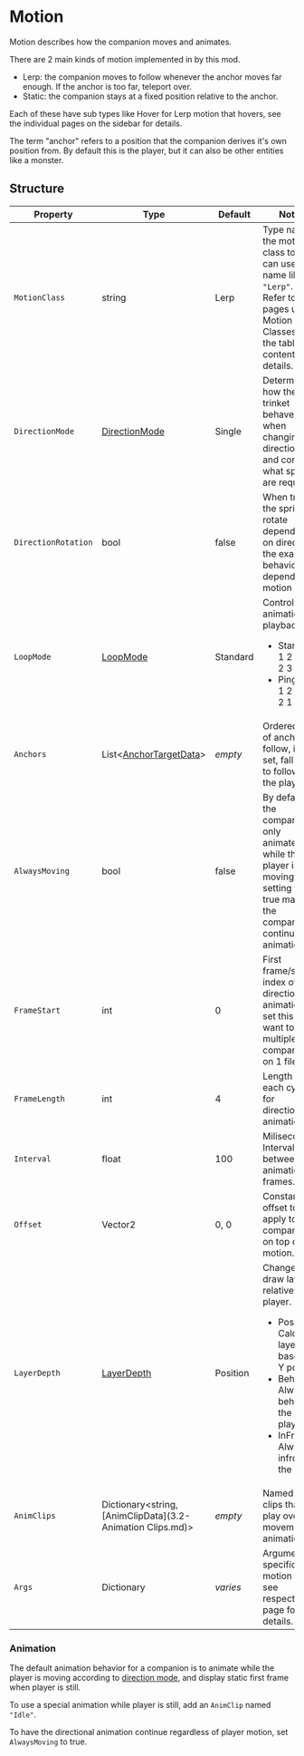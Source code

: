 # Motion

Motion describes how the companion moves and animates.


There are 2 main kinds of motion implemented in by this mod.
- Lerp: the companion moves to follow whenever the anchor moves far enough. If the anchor is too far, teleport over.
- Static: the companion stays at a fixed position relative to the anchor.

Each of these have sub types like Hover for Lerp motion that hovers, see the individual pages on the sidebar for details.

The term "anchor" refers to a position that the companion derives it's own position from. By default this is the player, but it can also be other entities like a monster.


## Structure

| Property | Type | Default | Notes |
| -------- | ---- | ------- | ----- |
| `MotionClass` | string | Lerp | Type name of the motion class to use, can use short name like `"Lerp"`.<br>Refer to pages under Motion Classes in the table of contents for details. |
| `DirectionMode` | [DirectionMode](3.0-Direction.md) | Single | Determines how the trinket behaves when changing directions and controls what sprites are required. |
| `DirectionRotation` | bool | false | When true, the sprite will rotate depending on direction, the exact behavior depends the motion class. |
| `LoopMode` | [LoopMode](~/api/TrinketTinker.Models.LoopMode.yml) | Standard | Control animation playback. <ul><li>Standard: 1 2 3 4 1 2 3 4</li><li>PingPong:  1 2 3 4 3 2 1</li><ul> |
| `Anchors` | List\<[AnchorTargetData](3.1-Anchors.md)\> | _empty_ | Ordered list of anchors to follow, if not set, fall back to following the player |
| `AlwaysMoving` | bool | false | By default the companion only animates while the player is moving, setting this to true makes the companion continue their animation. |
| `FrameStart` | int | 0 | First frame/sprite index of the directional animations, set this if you want to put multiple companions on 1 file. |
| `FrameLength` | int | 4 | Length of each cycle for directional animations. |
| `Interval` | float | 100 | Milisecond Interval between animation frames. |
| `Offset` | Vector2 | 0, 0 | Constant offset to apply to the companion, on top of the motion. |
| `LayerDepth` | [LayerDepth](~/api/TrinketTinker.Models.LayerDepth.yml) | Position | Changes draw layer relative to player. <ul><li>Position: Calculate layer based on Y position</li><li>Behind: Always behind the player.</li><li>InFront: Always infront of the player</li></ul> |
| `AnimClips` | Dictionary\<string, [AnimClipData](3.2-Animation Clips.md)\> | _empty_ | Named anim clips that can play over the movement animation. |
| `Args` | Dictionary | _varies_ | Arguments specific to a motion class, see respective page for details. |

### Animation

The default animation behavior for a companion is to animate while the player is moving according to [direction mode](3.0-Direction.md), and display static first frame when player is still.

To use a special animation while player is still, add an `AnimClip` named `"Idle"`.

To have the directional animation continue regardless of player motion, set `AlwaysMoving` to true.
